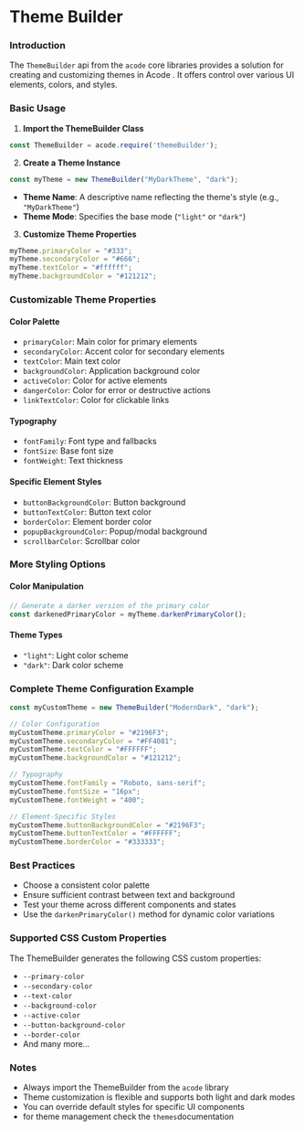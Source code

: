 # Theme Builder

### Introduction

The `ThemeBuilder` api from the `acode` core libraries  provides a solution for creating and customizing themes in Acode . It offers control over various UI elements, colors, and styles.

### Basic Usage

1. **Import the ThemeBuilder Class**

```javascript
const ThemeBuilder = acode.require('themeBuilder');
```

2. **Create a Theme Instance**

```javascript
const myTheme = new ThemeBuilder("MyDarkTheme", "dark");
```

- **Theme Name**: A descriptive name reflecting the theme's style (e.g., `"MyDarkTheme"`)
- **Theme Mode**: Specifies the base mode (`"light"` or `"dark"`)

3. **Customize Theme Properties**

```javascript
myTheme.primaryColor = "#333";
myTheme.secondaryColor = "#666";
myTheme.textColor = "#ffffff";
myTheme.backgroundColor = "#121212";
```

### Customizable Theme Properties

#### Color Palette
- `primaryColor`: Main color for primary elements
- `secondaryColor`: Accent color for secondary elements
- `textColor`: Main text color
- `backgroundColor`: Application background color
- `activeColor`: Color for active elements
- `dangerColor`: Color for error or destructive actions
- `linkTextColor`: Color for clickable links

#### Typography
- `fontFamily`: Font type and fallbacks
- `fontSize`: Base font size
- `fontWeight`: Text thickness

#### Specific Element Styles
- `buttonBackgroundColor`: Button background
- `buttonTextColor`: Button text color
- `borderColor`: Element border color
- `popupBackgroundColor`: Popup/modal background
- `scrollbarColor`: Scrollbar color

### More Styling Options

#### Color Manipulation
```javascript
// Generate a darker version of the primary color
const darkenedPrimaryColor = myTheme.darkenPrimaryColor();
```

#### Theme Types
- `"light"`: Light color scheme
- `"dark"`: Dark color scheme

### Complete Theme Configuration Example

```javascript
const myCustomTheme = new ThemeBuilder("ModernDark", "dark");

// Color Configuration
myCustomTheme.primaryColor = "#2196F3";
myCustomTheme.secondaryColor = "#FF4081";
myCustomTheme.textColor = "#FFFFFF";
myCustomTheme.backgroundColor = "#121212";

// Typography
myCustomTheme.fontFamily = "Roboto, sans-serif";
myCustomTheme.fontSize = "16px";
myCustomTheme.fontWeight = "400";

// Element-Specific Styles
myCustomTheme.buttonBackgroundColor = "#2196F3";
myCustomTheme.buttonTextColor = "#FFFFFF";
myCustomTheme.borderColor = "#333333";
```

### Best Practices
- Choose a consistent color palette
- Ensure sufficient contrast between text and background
- Test your theme across different components and states
- Use the `darkenPrimaryColor()` method for dynamic color variations

### Supported CSS Custom Properties

The ThemeBuilder generates the following CSS custom properties:
- `--primary-color`
- `--secondary-color`
- `--text-color`
- `--background-color`
- `--active-color`
- `--button-background-color`
- `--border-color`
- And many more...

### Notes
- Always import the ThemeBuilder from the `acode` library
- Theme customization is flexible and supports both light and dark modes
- You can override default styles for specific UI components
- for theme management check the `themes`documentation
